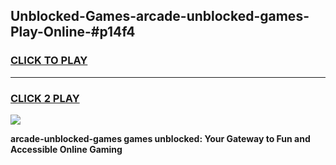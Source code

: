 
## Unblocked-Games-arcade-unblocked-games-Play-Online-#p14f4
<h3>
<a href="https://premium.freeplayer.one?title=arcade-unblocked-games&ref=27F">CLICK TO PLAY</a></h3>
<hr>

<h3>
<a href="https://premium.freeplayer.one?title=arcade-unblocked-games&ref=27F">CLICK 2 PLAY</a>
  
</h3>

<a href="https://premium.freeplayer.one?title=arcade-unblocked-games&ref=27F"><img src="https://clearcache.store/games.png"></a>


**arcade-unblocked-games games unblocked: Your Gateway to Fun and Accessible Online Gaming**
